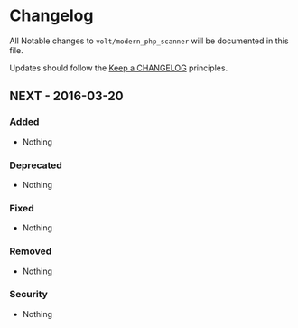 # Changelog

All Notable changes to `volt/modern_php_scanner` will be documented in this file.

Updates should follow the [Keep a CHANGELOG](http://keepachangelog.com/) principles.

## NEXT - 2016-03-20

### Added
- Nothing

### Deprecated
- Nothing

### Fixed
- Nothing

### Removed
- Nothing

### Security
- Nothing
